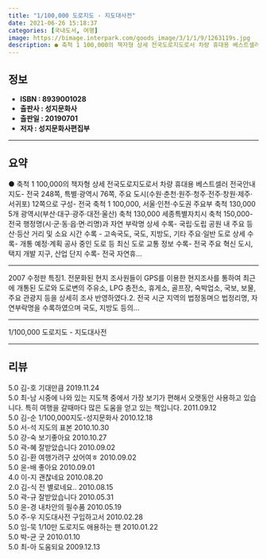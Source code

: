 ```yaml
---
title: "1/100,000 도로지도 - 지도대사전"
date: 2021-06-26 15:18:37
categories: [국내도서, 여행]
image: https://bimage.interpark.com/goods_image/3/1/1/9/1263119s.jpg
description: ● 축척 1 100,000의 책자형 상세 전국도로지도로서 차량 휴대용 베스트셀러 전국안내지도- 전국 248쪽, 특별·광역시 76쪽, 주요 도시(수원·춘천·원주·청주·전주·창원·제주·서귀포) 12쪽으로 구성- 전국 축척 1 100,000, 서울·인천·수도권 주요부 축척 130,000 5
---
```


## **정보**

- **ISBN : 8939001028**
- **출판사 : 성지문화사**
- **출판일 : 20190701**
- **저자 : 성지문화사편집부**

------



## **요약**

●  축척 1 100,000의 책자형 상세 전국도로지도로서 차량 휴대용 베스트셀러 전국안내지도- 전국 248쪽, 특별·광역시 76쪽, 주요 도시(수원·춘천·원주·청주·전주·창원·제주·서귀포) 12쪽으로 구성- 전국 축척 1 100,000, 서울·인천·수도권 주요부 축척 130,000 5개 광역시(부산·대구·광주·대전·울산) 축척 130,000 세종특별자치시 축척 150,000- 전국 행정명(시·군·동·읍·면·리명)과 자연 부락명 상세 수록- 국립·도립 공원 내 주요 등산·등산 거리 및 소요 시간 수록 - 고속국도, 국도, 지방도, 기타 주요·일반 도로 상세 수록- 개통 예정·계획 공사 중인 도로 등 최신 도로 교통 정보 수록- 전국 주요 혁신 도시, 택지 개발 지구, 산업 단지 수록- 전국 자연휴...

------

2007 수정판 특징1. 전문화된 현지 조사원들이 GPS를 이용한 현지조사를 통하여 최근에 개통된 도로와 도로변의 주유소, LPG 충전소, 휴게소, 골프장, 숙박업소, 국보, 보물, 주요 관광지 등을 상세히 조사 반영하였다.2. 전국 시군 지역의 법정동며으 법정리명, 자연부락명을 수록하였으며 국도, 지방도 등의... 

------


1/100,000 도로지도 - 지도대사전 

------


## **리뷰** 

5.0 김-호 기대만큼  2019.11.24 <br/>5.0 최-남 시중에 나와 있는 지도책 중에서 가장 보기가 편해서 오랫동안 사용하고 있습니다. 특히 여행을 갈때마다 많은 도움을 얻고 있는 책입니다. 2011.09.12 <br/>5.0 김-순 1/100,000지도-성지문화사 2010.12.18 <br/>5.0 서-석 지도의 표본 2010.10.30 <br/>5.0 강-숙 보기좋아요 2010.10.27 <br/>5.0 곽-혜 잘받았습니다 2010.09.02 <br/>5.0 김-환 여행가려구 샀어여ㅎ 2010.09.02 <br/>5.0 윤-배 좋아요 2010.09.01 <br/>4.0 이-지 괜찮네요 2010.08.20 <br/>2.0 김-식 전 별로네요.. 2010.08.15 <br/>5.0 곽-규 잘받았습니다 2010.05.31 <br/>5.0 윤-경 내차안의 필수품 2010.05.19 <br/>5.0 주-우 지도대사전 구입하고서 2010.02.28 <br/>5.0 임-묵 1/10만 도로지도 애용하는 팬 2010.01.22 <br/>5.0 박-균 굿 2010.01.10 <br/>5.0 최-아 도움되요 2009.12.13 <br/>